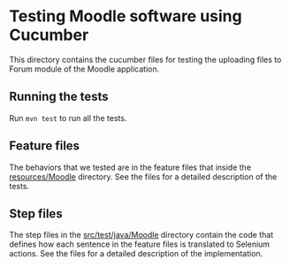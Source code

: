 # Testing Moodle software using Cucumber
This directory contains the cucumber files for testing the uploading files to Forum module of the Moodle application.

## Running the tests
Run ```mvn test``` to run all the tests.

## Feature files
The behaviors that we tested are in the feature files that inside the [resources/Moodle](resources/Moodle) directory. See the files for a detailed description of the tests.

## Step files
The step files in the [src/test/java/Moodle](src/test/java/Moodle) directory contain the code that defines how each sentence in the feature files is translated to Selenium actions. See the files for a detailed description of the implementation.
